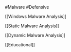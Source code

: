 #Malware #Defensive 

[[Windows Malware Analysis]]

[[Static Malware Analysis]]

[[Dynamic Malware Analysis]]

[[Educational]]


